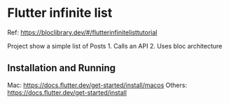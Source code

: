 # Flutter infinite list

Ref: https://bloclibrary.dev/#/flutterinfinitelisttutorial

Project show a simple list of Posts
    1. Calls an API
    2. Uses bloc architecture

## Installation and Running
Mac: https://docs.flutter.dev/get-started/install/macos
Others: https://docs.flutter.dev/get-started/install